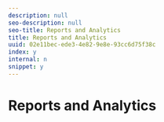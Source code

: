 ```yaml
---
description: null
seo-description: null
seo-title: Reports and Analytics
title: Reports and Analytics
uuid: 02e11bec-ede3-4e82-9e8e-93cc6d75f38c
index: y
internal: n
snippet: y
---
```


# Reports and Analytics

